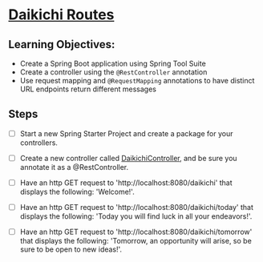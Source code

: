 # [Daikichi Routes](https://login.codingdojo.com/m/315/9532/64576)

## Learning Objectives:

- Create a Spring Boot application using Spring Tool Suite
- Create a controller using the `@RestController` annotation
- Use request mapping and `@RequestMapping` annotations to have distinct URL endpoints return different messages

## Steps

- [ ] Start a new Spring Starter Project and create a package for your controllers.

- [ ] Create a new controller called [DaikichiController](../daikichi-routes/src/main/java/co/tylermaxwell/daikichiroutes/DaikichiController.java), and be sure you annotate it as a @RestController.

- [ ] Have an http GET request to 'http://localhost:8080/daikichi' that displays the following: 'Welcome!'.

- [ ] Have an http GET request to 'http://localhost:8080/daikichi/today' that displays the following: 'Today you will find luck in all your endeavors!'.

- [ ] Have an http GET request to 'http://localhost:8080/daikichi/tomorrow' that displays the following: 'Tomorrow, an opportunity will arise, so be sure to be open to new ideas!'.
